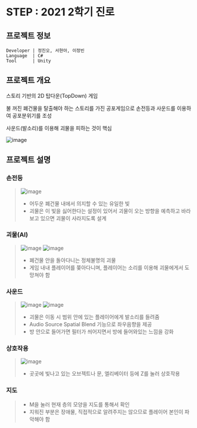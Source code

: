 # STEP : 2021 2학기 진로 

## 프로젝트 정보 ##
```
Developer | 정진오, 서현아, 이정빈
Language  | C#
Tool      | Unity
```

## 프로젝트 개요 ##

스토리 기반의 2D 탑다운(TopDown) 게임

불 꺼진 폐건물을 탈출해야 하는 스토리를 가진 공포게임으로 손전등과 사운드를 이용하여 공포분위기를 조성

사운드(발소리)를 이용해 괴물을 피하는 것이 핵심

![image](https://user-images.githubusercontent.com/66864237/152681925-171d7069-c248-4eee-b922-26a3dd0e26d3.png)

## 프로젝트 설명 ##

### 손전등 ###
> ![image](https://user-images.githubusercontent.com/66864237/152682008-1803d4d0-93e4-4590-9a40-137c255127db.png)
> 
> * 어두운 폐건물 내에서 의지할 수 있는 유일한 빛
> * 괴물은 이 빛을 싫어한다는 설정이 있어서 괴물이 오는 방향을 예측하고 바라보고 있으면 괴물이 사라지도록 설계

### 괴물(AI) ###
> ![image](https://user-images.githubusercontent.com/66864237/152682221-61b1194e-a767-40fd-bedd-070d3872e767.png)
> ![image](https://user-images.githubusercontent.com/66864237/152682128-2fbf6830-f0c6-4086-957e-1bf8a24db385.png)
> 
> * 폐건물 안을 돌아다니는 정체불명의 괴물
> * 게임 내내 플레이어를 쫒아다니며, 플레이어는 소리를 이용해 괴물에게서 도망쳐야 함

### 사운드 ###
> ![image](https://user-images.githubusercontent.com/66864237/152682239-3ba200f2-0e74-4638-bf0f-c46e6ef19b4b.png)
> ![image](https://user-images.githubusercontent.com/66864237/152682245-ed4d44aa-966e-4ecd-8cfe-09089c961c87.png)
> 
> * 괴물은 이동 시 범위 안에 있는 플레이어에게 발소리를 들려줌
> * Audio Source Spatial Blend 기능으로 좌우음향을 제공
> * 방 안으로 들어가면 필터가 씌어지면서 방에 들어와있는 느낌을 강화

### 상호작용 ###
> ![image](https://user-images.githubusercontent.com/66864237/152682363-bbaf27af-f431-443d-99f4-0469b14d3bcb.png)
>
> * 곳곳에 빛나고 있는 오브젝트나 문, 엘리베이터 등에 Z를 눌러 상호작용

### 지도 ###

> * M을 눌러 현재 층의 모양을 지도를 통해서 확인
> * 지워진 부분은 장애물, 직접적으로 알려주지는 않으므로 플레이어 본인이 파악해야 함

